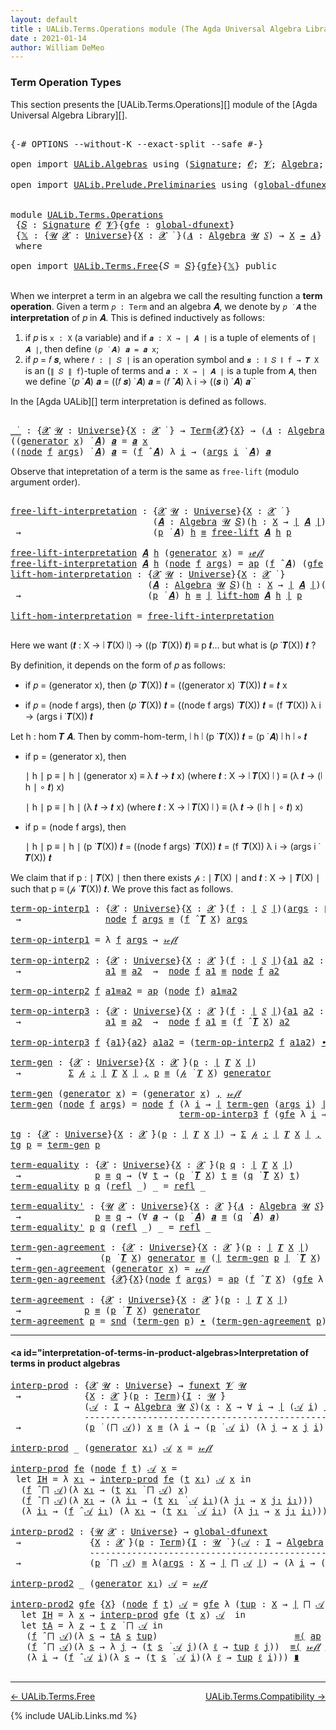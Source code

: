 ```yaml
---
layout: default
title : UALib.Terms.Operations module (The Agda Universal Algebra Library)
date : 2021-01-14
author: William DeMeo
---
```


### <a id="term-operation-types">Term Operation Types</a>

This section presents the [UALib.Terms.Operations][] module of the [Agda Universal Algebra Library][].

<pre class="Agda">

<a id="318" class="Symbol">{-#</a> <a id="322" class="Keyword">OPTIONS</a> <a id="330" class="Pragma">--without-K</a> <a id="342" class="Pragma">--exact-split</a> <a id="356" class="Pragma">--safe</a> <a id="363" class="Symbol">#-}</a>

<a id="368" class="Keyword">open</a> <a id="373" class="Keyword">import</a> <a id="380" href="UALib.Algebras.html" class="Module">UALib.Algebras</a> <a id="395" class="Keyword">using</a> <a id="401" class="Symbol">(</a><a id="402" href="UALib.Algebras.Signatures.html#1324" class="Function">Signature</a><a id="411" class="Symbol">;</a> <a id="413" href="universes.html#613" class="Generalizable">𝓞</a><a id="414" class="Symbol">;</a> <a id="416" href="universes.html#617" class="Generalizable">𝓥</a><a id="417" class="Symbol">;</a> <a id="419" href="UALib.Algebras.Algebras.html#811" class="Function">Algebra</a><a id="426" class="Symbol">;</a> <a id="428" href="UALib.Algebras.Lifts.html#4364" class="Function Operator">_↠_</a><a id="431" class="Symbol">)</a>

<a id="434" class="Keyword">open</a> <a id="439" class="Keyword">import</a> <a id="446" href="UALib.Prelude.Preliminaries.html" class="Module">UALib.Prelude.Preliminaries</a> <a id="474" class="Keyword">using</a> <a id="480" class="Symbol">(</a><a id="481" href="MGS-Subsingleton-Theorems.html#3468" class="Function">global-dfunext</a><a id="495" class="Symbol">;</a> <a id="497" href="universes.html#551" class="Postulate">Universe</a><a id="505" class="Symbol">;</a> <a id="507" href="universes.html#758" class="Function Operator">_̇</a><a id="509" class="Symbol">)</a>


<a id="513" class="Keyword">module</a> <a id="520" href="UALib.Terms.Operations.html" class="Module">UALib.Terms.Operations</a>
 <a id="544" class="Symbol">{</a><a id="545" href="UALib.Terms.Operations.html#545" class="Bound">𝑆</a> <a id="547" class="Symbol">:</a> <a id="549" href="UALib.Algebras.Signatures.html#1324" class="Function">Signature</a> <a id="559" href="universes.html#613" class="Generalizable">𝓞</a> <a id="561" href="universes.html#617" class="Generalizable">𝓥</a><a id="562" class="Symbol">}{</a><a id="564" href="UALib.Terms.Operations.html#564" class="Bound">gfe</a> <a id="568" class="Symbol">:</a> <a id="570" href="MGS-Subsingleton-Theorems.html#3468" class="Function">global-dfunext</a><a id="584" class="Symbol">}</a>
 <a id="587" class="Symbol">{</a><a id="588" href="UALib.Terms.Operations.html#588" class="Bound">𝕏</a> <a id="590" class="Symbol">:</a> <a id="592" class="Symbol">{</a><a id="593" href="UALib.Terms.Operations.html#593" class="Bound">𝓤</a> <a id="595" href="UALib.Terms.Operations.html#595" class="Bound">𝓧</a> <a id="597" class="Symbol">:</a> <a id="599" href="universes.html#551" class="Postulate">Universe</a><a id="607" class="Symbol">}{</a><a id="609" href="UALib.Terms.Operations.html#609" class="Bound">X</a> <a id="611" class="Symbol">:</a> <a id="613" href="UALib.Terms.Operations.html#595" class="Bound">𝓧</a> <a id="615" href="universes.html#758" class="Function Operator">̇</a> <a id="617" class="Symbol">}(</a><a id="619" href="UALib.Terms.Operations.html#619" class="Bound">𝑨</a> <a id="621" class="Symbol">:</a> <a id="623" href="UALib.Algebras.Algebras.html#811" class="Function">Algebra</a> <a id="631" href="UALib.Terms.Operations.html#593" class="Bound">𝓤</a> <a id="633" href="UALib.Terms.Operations.html#545" class="Bound">𝑆</a><a id="634" class="Symbol">)</a> <a id="636" class="Symbol">→</a> <a id="638" href="UALib.Terms.Operations.html#609" class="Bound">X</a> <a id="640" href="UALib.Algebras.Lifts.html#4364" class="Function Operator">↠</a> <a id="642" href="UALib.Terms.Operations.html#619" class="Bound">𝑨</a><a id="643" class="Symbol">}</a>
 <a id="646" class="Keyword">where</a>

<a id="653" class="Keyword">open</a> <a id="658" class="Keyword">import</a> <a id="665" href="UALib.Terms.Free.html" class="Module">UALib.Terms.Free</a><a id="681" class="Symbol">{</a><a id="682" class="Argument">𝑆</a> <a id="684" class="Symbol">=</a> <a id="686" href="UALib.Terms.Operations.html#545" class="Bound">𝑆</a><a id="687" class="Symbol">}{</a><a id="689" href="UALib.Terms.Operations.html#564" class="Bound">gfe</a><a id="692" class="Symbol">}{</a><a id="694" href="UALib.Terms.Operations.html#588" class="Bound">𝕏</a><a id="695" class="Symbol">}</a> <a id="697" class="Keyword">public</a>

</pre>

When we interpret a term in an algebra we call the resulting function a **term operation**.  Given a term `𝑝 : Term` and an algebra 𝑨, we denote by `𝑝 ̇ 𝑨` the **interpretation** of 𝑝 in 𝑨.  This is defined inductively as follows:

1. if 𝑝 is `x : X` (a variable) and if `𝒂 : X → ∣ 𝑨 ∣` is a tuple of elements of `∣ 𝑨 ∣`, then define `(𝑝 ̇ 𝑨) 𝒂 = 𝒂 x`;
2. if 𝑝 = 𝑓 𝒔, where `𝑓 : ∣ 𝑆 ∣` is an operation symbol and `𝒔 : ∥ 𝑆 ∥ f → 𝑻 X` is an (`∥ 𝑆 ∥ f`)-tuple of terms and
    `𝒂 : X → ∣ 𝑨 ∣` is a tuple from `𝑨`, then we define `(𝑝 ̇ 𝑨) 𝒂 = ((𝑓 𝒔) ̇ 𝑨) 𝒂 = (𝑓 ̂ 𝑨) λ i → ((𝒔 i) ̇ 𝑨) 𝒂``

In the [Agda UALib][] term interpretation is defined as follows.

<pre class="Agda">

<a id="_̇_"></a><a id="1383" href="UALib.Terms.Operations.html#1383" class="Function Operator">_̇_</a> <a id="1387" class="Symbol">:</a> <a id="1389" class="Symbol">{</a><a id="1390" href="UALib.Terms.Operations.html#1390" class="Bound">𝓧</a> <a id="1392" href="UALib.Terms.Operations.html#1392" class="Bound">𝓤</a> <a id="1394" class="Symbol">:</a> <a id="1396" href="universes.html#551" class="Postulate">Universe</a><a id="1404" class="Symbol">}{</a><a id="1406" href="UALib.Terms.Operations.html#1406" class="Bound">X</a> <a id="1408" class="Symbol">:</a> <a id="1410" href="UALib.Terms.Operations.html#1390" class="Bound">𝓧</a> <a id="1412" href="universes.html#758" class="Function Operator">̇</a> <a id="1414" class="Symbol">}</a> <a id="1416" class="Symbol">→</a> <a id="1418" href="UALib.Terms.Basic.html#1041" class="Datatype">Term</a><a id="1422" class="Symbol">{</a><a id="1423" href="UALib.Terms.Operations.html#1390" class="Bound">𝓧</a><a id="1424" class="Symbol">}{</a><a id="1426" href="UALib.Terms.Operations.html#1406" class="Bound">X</a><a id="1427" class="Symbol">}</a> <a id="1429" class="Symbol">→</a> <a id="1431" class="Symbol">(</a><a id="1432" href="UALib.Terms.Operations.html#1432" class="Bound">𝑨</a> <a id="1434" class="Symbol">:</a> <a id="1436" href="UALib.Algebras.Algebras.html#811" class="Function">Algebra</a> <a id="1444" href="UALib.Terms.Operations.html#1392" class="Bound">𝓤</a> <a id="1446" href="UALib.Terms.Operations.html#545" class="Bound">𝑆</a><a id="1447" class="Symbol">)</a> <a id="1449" class="Symbol">→</a> <a id="1451" class="Symbol">(</a><a id="1452" href="UALib.Terms.Operations.html#1406" class="Bound">X</a> <a id="1454" class="Symbol">→</a> <a id="1456" href="UALib.Prelude.Preliminaries.html#10288" class="Function Operator">∣</a> <a id="1458" href="UALib.Terms.Operations.html#1432" class="Bound">𝑨</a> <a id="1460" href="UALib.Prelude.Preliminaries.html#10288" class="Function Operator">∣</a><a id="1461" class="Symbol">)</a> <a id="1463" class="Symbol">→</a> <a id="1465" href="UALib.Prelude.Preliminaries.html#10288" class="Function Operator">∣</a> <a id="1467" href="UALib.Terms.Operations.html#1432" class="Bound">𝑨</a> <a id="1469" href="UALib.Prelude.Preliminaries.html#10288" class="Function Operator">∣</a>
<a id="1471" class="Symbol">((</a><a id="1473" href="UALib.Terms.Basic.html#1095" class="InductiveConstructor">generator</a> <a id="1483" href="UALib.Terms.Operations.html#1483" class="Bound">x</a><a id="1484" class="Symbol">)</a> <a id="1486" href="UALib.Terms.Operations.html#1383" class="Function Operator">̇</a> <a id="1488" href="UALib.Terms.Operations.html#1488" class="Bound">𝑨</a><a id="1489" class="Symbol">)</a> <a id="1491" href="UALib.Terms.Operations.html#1491" class="Bound">𝒂</a> <a id="1493" class="Symbol">=</a> <a id="1495" href="UALib.Terms.Operations.html#1491" class="Bound">𝒂</a> <a id="1497" href="UALib.Terms.Operations.html#1483" class="Bound">x</a>
<a id="1499" class="Symbol">((</a><a id="1501" href="UALib.Terms.Basic.html#1124" class="InductiveConstructor">node</a> <a id="1506" href="UALib.Terms.Operations.html#1506" class="Bound">f</a> <a id="1508" href="UALib.Terms.Operations.html#1508" class="Bound">args</a><a id="1512" class="Symbol">)</a> <a id="1514" href="UALib.Terms.Operations.html#1383" class="Function Operator">̇</a> <a id="1516" href="UALib.Terms.Operations.html#1516" class="Bound">𝑨</a><a id="1517" class="Symbol">)</a> <a id="1519" href="UALib.Terms.Operations.html#1519" class="Bound">𝒂</a> <a id="1521" class="Symbol">=</a> <a id="1523" class="Symbol">(</a><a id="1524" href="UALib.Terms.Operations.html#1506" class="Bound">f</a> <a id="1526" href="UALib.Algebras.Algebras.html#3426" class="Function Operator">̂</a> <a id="1528" href="UALib.Terms.Operations.html#1516" class="Bound">𝑨</a><a id="1529" class="Symbol">)</a> <a id="1531" class="Symbol">λ</a> <a id="1533" href="UALib.Terms.Operations.html#1533" class="Bound">i</a> <a id="1535" class="Symbol">→</a> <a id="1537" class="Symbol">(</a><a id="1538" href="UALib.Terms.Operations.html#1508" class="Bound">args</a> <a id="1543" href="UALib.Terms.Operations.html#1533" class="Bound">i</a> <a id="1545" href="UALib.Terms.Operations.html#1383" class="Function Operator">̇</a> <a id="1547" href="UALib.Terms.Operations.html#1516" class="Bound">𝑨</a><a id="1548" class="Symbol">)</a> <a id="1550" href="UALib.Terms.Operations.html#1519" class="Bound">𝒂</a>
</pre>

Observe that intepretation of a term is the same as `free-lift` (modulo argument order).

<pre class="Agda">

<a id="free-lift-interpretation"></a><a id="1668" href="UALib.Terms.Operations.html#1668" class="Function">free-lift-interpretation</a> <a id="1693" class="Symbol">:</a> <a id="1695" class="Symbol">{</a><a id="1696" href="UALib.Terms.Operations.html#1696" class="Bound">𝓧</a> <a id="1698" href="UALib.Terms.Operations.html#1698" class="Bound">𝓤</a> <a id="1700" class="Symbol">:</a> <a id="1702" href="universes.html#551" class="Postulate">Universe</a><a id="1710" class="Symbol">}{</a><a id="1712" href="UALib.Terms.Operations.html#1712" class="Bound">X</a> <a id="1714" class="Symbol">:</a> <a id="1716" href="UALib.Terms.Operations.html#1696" class="Bound">𝓧</a> <a id="1718" href="universes.html#758" class="Function Operator">̇</a> <a id="1720" class="Symbol">}</a>
                           <a id="1749" class="Symbol">(</a><a id="1750" href="UALib.Terms.Operations.html#1750" class="Bound">𝑨</a> <a id="1752" class="Symbol">:</a> <a id="1754" href="UALib.Algebras.Algebras.html#811" class="Function">Algebra</a> <a id="1762" href="UALib.Terms.Operations.html#1698" class="Bound">𝓤</a> <a id="1764" href="UALib.Terms.Operations.html#545" class="Bound">𝑆</a><a id="1765" class="Symbol">)(</a><a id="1767" href="UALib.Terms.Operations.html#1767" class="Bound">h</a> <a id="1769" class="Symbol">:</a> <a id="1771" href="UALib.Terms.Operations.html#1712" class="Bound">X</a> <a id="1773" class="Symbol">→</a> <a id="1775" href="UALib.Prelude.Preliminaries.html#10288" class="Function Operator">∣</a> <a id="1777" href="UALib.Terms.Operations.html#1750" class="Bound">𝑨</a> <a id="1779" href="UALib.Prelude.Preliminaries.html#10288" class="Function Operator">∣</a><a id="1780" class="Symbol">)(</a><a id="1782" href="UALib.Terms.Operations.html#1782" class="Bound">p</a> <a id="1784" class="Symbol">:</a> <a id="1786" href="UALib.Terms.Basic.html#1041" class="Datatype">Term</a><a id="1790" class="Symbol">)</a>
 <a id="1793" class="Symbol">→</a>                         <a id="1819" class="Symbol">(</a><a id="1820" href="UALib.Terms.Operations.html#1782" class="Bound">p</a> <a id="1822" href="UALib.Terms.Operations.html#1383" class="Function Operator">̇</a> <a id="1824" href="UALib.Terms.Operations.html#1750" class="Bound">𝑨</a><a id="1825" class="Symbol">)</a> <a id="1827" href="UALib.Terms.Operations.html#1767" class="Bound">h</a> <a id="1829" href="MGS-MLTT.html#4207" class="Datatype Operator">≡</a> <a id="1831" href="UALib.Terms.Free.html#1515" class="Function">free-lift</a> <a id="1841" href="UALib.Terms.Operations.html#1750" class="Bound">𝑨</a> <a id="1843" href="UALib.Terms.Operations.html#1767" class="Bound">h</a> <a id="1845" href="UALib.Terms.Operations.html#1782" class="Bound">p</a>

<a id="1848" href="UALib.Terms.Operations.html#1668" class="Function">free-lift-interpretation</a> <a id="1873" href="UALib.Terms.Operations.html#1873" class="Bound">𝑨</a> <a id="1875" href="UALib.Terms.Operations.html#1875" class="Bound">h</a> <a id="1877" class="Symbol">(</a><a id="1878" href="UALib.Terms.Basic.html#1095" class="InductiveConstructor">generator</a> <a id="1888" href="UALib.Terms.Operations.html#1888" class="Bound">x</a><a id="1889" class="Symbol">)</a> <a id="1891" class="Symbol">=</a> <a id="1893" href="MGS-MLTT.html#4221" class="InductiveConstructor">𝓇ℯ𝒻𝓁</a>
<a id="1898" href="UALib.Terms.Operations.html#1668" class="Function">free-lift-interpretation</a> <a id="1923" href="UALib.Terms.Operations.html#1923" class="Bound">𝑨</a> <a id="1925" href="UALib.Terms.Operations.html#1925" class="Bound">h</a> <a id="1927" class="Symbol">(</a><a id="1928" href="UALib.Terms.Basic.html#1124" class="InductiveConstructor">node</a> <a id="1933" href="UALib.Terms.Operations.html#1933" class="Bound">f</a> <a id="1935" href="UALib.Terms.Operations.html#1935" class="Bound">args</a><a id="1939" class="Symbol">)</a> <a id="1941" class="Symbol">=</a> <a id="1943" href="MGS-MLTT.html#6613" class="Function">ap</a> <a id="1946" class="Symbol">(</a><a id="1947" href="UALib.Terms.Operations.html#1933" class="Bound">f</a> <a id="1949" href="UALib.Algebras.Algebras.html#3426" class="Function Operator">̂</a> <a id="1951" href="UALib.Terms.Operations.html#1923" class="Bound">𝑨</a><a id="1952" class="Symbol">)</a> <a id="1954" class="Symbol">(</a><a id="1955" href="UALib.Terms.Operations.html#564" class="Bound">gfe</a> <a id="1959" class="Symbol">λ</a> <a id="1961" href="UALib.Terms.Operations.html#1961" class="Bound">i</a> <a id="1963" class="Symbol">→</a> <a id="1965" href="UALib.Terms.Operations.html#1668" class="Function">free-lift-interpretation</a> <a id="1990" href="UALib.Terms.Operations.html#1923" class="Bound">𝑨</a> <a id="1992" href="UALib.Terms.Operations.html#1925" class="Bound">h</a> <a id="1994" class="Symbol">(</a><a id="1995" href="UALib.Terms.Operations.html#1935" class="Bound">args</a> <a id="2000" href="UALib.Terms.Operations.html#1961" class="Bound">i</a><a id="2001" class="Symbol">))</a>
<a id="lift-hom-interpretation"></a><a id="2004" href="UALib.Terms.Operations.html#2004" class="Function">lift-hom-interpretation</a> <a id="2028" class="Symbol">:</a> <a id="2030" class="Symbol">{</a><a id="2031" href="UALib.Terms.Operations.html#2031" class="Bound">𝓧</a> <a id="2033" href="UALib.Terms.Operations.html#2033" class="Bound">𝓤</a> <a id="2035" class="Symbol">:</a> <a id="2037" href="universes.html#551" class="Postulate">Universe</a><a id="2045" class="Symbol">}{</a><a id="2047" href="UALib.Terms.Operations.html#2047" class="Bound">X</a> <a id="2049" class="Symbol">:</a> <a id="2051" href="UALib.Terms.Operations.html#2031" class="Bound">𝓧</a> <a id="2053" href="universes.html#758" class="Function Operator">̇</a> <a id="2055" class="Symbol">}</a>
                          <a id="2083" class="Symbol">(</a><a id="2084" href="UALib.Terms.Operations.html#2084" class="Bound">𝑨</a> <a id="2086" class="Symbol">:</a> <a id="2088" href="UALib.Algebras.Algebras.html#811" class="Function">Algebra</a> <a id="2096" href="UALib.Terms.Operations.html#2033" class="Bound">𝓤</a> <a id="2098" href="UALib.Terms.Operations.html#545" class="Bound">𝑆</a><a id="2099" class="Symbol">)(</a><a id="2101" href="UALib.Terms.Operations.html#2101" class="Bound">h</a> <a id="2103" class="Symbol">:</a> <a id="2105" href="UALib.Terms.Operations.html#2047" class="Bound">X</a> <a id="2107" class="Symbol">→</a> <a id="2109" href="UALib.Prelude.Preliminaries.html#10288" class="Function Operator">∣</a> <a id="2111" href="UALib.Terms.Operations.html#2084" class="Bound">𝑨</a> <a id="2113" href="UALib.Prelude.Preliminaries.html#10288" class="Function Operator">∣</a><a id="2114" class="Symbol">)(</a><a id="2116" href="UALib.Terms.Operations.html#2116" class="Bound">p</a> <a id="2118" class="Symbol">:</a> <a id="2120" href="UALib.Terms.Basic.html#1041" class="Datatype">Term</a><a id="2124" class="Symbol">)</a>
 <a id="2127" class="Symbol">→</a>                        <a id="2152" class="Symbol">(</a><a id="2153" href="UALib.Terms.Operations.html#2116" class="Bound">p</a> <a id="2155" href="UALib.Terms.Operations.html#1383" class="Function Operator">̇</a> <a id="2157" href="UALib.Terms.Operations.html#2084" class="Bound">𝑨</a><a id="2158" class="Symbol">)</a> <a id="2160" href="UALib.Terms.Operations.html#2101" class="Bound">h</a> <a id="2162" href="MGS-MLTT.html#4207" class="Datatype Operator">≡</a> <a id="2164" href="UALib.Prelude.Preliminaries.html#10288" class="Function Operator">∣</a> <a id="2166" href="UALib.Terms.Free.html#1757" class="Function">lift-hom</a> <a id="2175" href="UALib.Terms.Operations.html#2084" class="Bound">𝑨</a> <a id="2177" href="UALib.Terms.Operations.html#2101" class="Bound">h</a> <a id="2179" href="UALib.Prelude.Preliminaries.html#10288" class="Function Operator">∣</a> <a id="2181" href="UALib.Terms.Operations.html#2116" class="Bound">p</a>

<a id="2184" href="UALib.Terms.Operations.html#2004" class="Function">lift-hom-interpretation</a> <a id="2208" class="Symbol">=</a> <a id="2210" href="UALib.Terms.Operations.html#1668" class="Function">free-lift-interpretation</a>

</pre>

Here we want (𝒕 : X → ∣ 𝑻(X) ∣) → ((p ̇ 𝑻(X)) 𝒕) ≡ p 𝒕... but what is (𝑝 ̇ 𝑻(X)) 𝒕 ?

By definition, it depends on the form of 𝑝 as follows:

* if 𝑝 = (generator x), then (𝑝 ̇ 𝑻(X)) 𝒕 = ((generator x) ̇ 𝑻(X)) 𝒕 = 𝒕 x

* if 𝑝 = (node f args), then (𝑝 ̇ 𝑻(X)) 𝒕 = ((node f args) ̇ 𝑻(X)) 𝒕 = (f ̂ 𝑻(X)) λ i → (args i ̇ 𝑻(X)) 𝒕

Let h : hom 𝑻 𝑨. Then by comm-hom-term, ∣ h ∣ (p ̇ 𝑻(X)) 𝒕 = (p ̇ 𝑨) ∣ h ∣ ∘ 𝒕

* if p = (generator x), then

   ∣ h ∣ p ≡ ∣ h ∣ (generator x)
          ≡ λ 𝒕 → 𝒕 x) (where 𝒕 : X → ∣ 𝑻(X) ∣ )
          ≡ (λ 𝒕 → (∣ h ∣ ∘ 𝒕) x)

   ∣ h ∣ p ≡ ∣ h ∣ (λ 𝒕 → 𝒕 x) (where 𝒕 : X → ∣ 𝑻(X) ∣ )
          ≡ (λ 𝒕 → (∣ h ∣ ∘ 𝒕) x)

* if p = (node f args), then

   ∣ h ∣ p ≡ ∣ h ∣  (p ̇ 𝑻(X)) 𝒕 = ((node f args) ̇ 𝑻(X)) 𝒕 = (f ̂ 𝑻(X)) λ i → (args i ̇ 𝑻(X)) 𝒕

We claim that if p : ∣ 𝑻(X) ∣ then there exists 𝓅 : ∣ 𝑻(X) ∣ and 𝒕 : X → ∣ 𝑻(X) ∣ such that p ≡ (𝓅 ̇ 𝑻(X)) 𝒕. We prove this fact as follows.

<pre class="Agda">
<a id="term-op-interp1"></a><a id="3175" href="UALib.Terms.Operations.html#3175" class="Function">term-op-interp1</a> <a id="3191" class="Symbol">:</a> <a id="3193" class="Symbol">{</a><a id="3194" href="UALib.Terms.Operations.html#3194" class="Bound">𝓧</a> <a id="3196" class="Symbol">:</a> <a id="3198" href="universes.html#551" class="Postulate">Universe</a><a id="3206" class="Symbol">}{</a><a id="3208" href="UALib.Terms.Operations.html#3208" class="Bound">X</a> <a id="3210" class="Symbol">:</a> <a id="3212" href="UALib.Terms.Operations.html#3194" class="Bound">𝓧</a> <a id="3214" href="universes.html#758" class="Function Operator">̇</a><a id="3215" class="Symbol">}(</a><a id="3217" href="UALib.Terms.Operations.html#3217" class="Bound">f</a> <a id="3219" class="Symbol">:</a> <a id="3221" href="UALib.Prelude.Preliminaries.html#10288" class="Function Operator">∣</a> <a id="3223" href="UALib.Terms.Operations.html#545" class="Bound">𝑆</a> <a id="3225" href="UALib.Prelude.Preliminaries.html#10288" class="Function Operator">∣</a><a id="3226" class="Symbol">)(</a><a id="3228" href="UALib.Terms.Operations.html#3228" class="Bound">args</a> <a id="3233" class="Symbol">:</a> <a id="3235" href="UALib.Prelude.Preliminaries.html#10366" class="Function Operator">∥</a> <a id="3237" href="UALib.Terms.Operations.html#545" class="Bound">𝑆</a> <a id="3239" href="UALib.Prelude.Preliminaries.html#10366" class="Function Operator">∥</a> <a id="3241" href="UALib.Terms.Operations.html#3217" class="Bound">f</a> <a id="3243" class="Symbol">→</a> <a id="3245" href="UALib.Terms.Basic.html#1041" class="Datatype">Term</a><a id="3249" class="Symbol">)</a>
 <a id="3252" class="Symbol">→</a>                <a id="3269" href="UALib.Terms.Basic.html#1124" class="InductiveConstructor">node</a> <a id="3274" href="UALib.Terms.Operations.html#3217" class="Bound">f</a> <a id="3276" href="UALib.Terms.Operations.html#3228" class="Bound">args</a> <a id="3281" href="MGS-MLTT.html#4207" class="Datatype Operator">≡</a> <a id="3283" class="Symbol">(</a><a id="3284" href="UALib.Terms.Operations.html#3217" class="Bound">f</a> <a id="3286" href="UALib.Algebras.Algebras.html#3426" class="Function Operator">̂</a> <a id="3288" href="UALib.Terms.Free.html#1028" class="Function">𝑻</a> <a id="3290" href="UALib.Terms.Operations.html#3208" class="Bound">X</a><a id="3291" class="Symbol">)</a> <a id="3293" href="UALib.Terms.Operations.html#3228" class="Bound">args</a>

<a id="3299" href="UALib.Terms.Operations.html#3175" class="Function">term-op-interp1</a> <a id="3315" class="Symbol">=</a> <a id="3317" class="Symbol">λ</a> <a id="3319" href="UALib.Terms.Operations.html#3319" class="Bound">f</a> <a id="3321" href="UALib.Terms.Operations.html#3321" class="Bound">args</a> <a id="3326" class="Symbol">→</a> <a id="3328" href="MGS-MLTT.html#4221" class="InductiveConstructor">𝓇ℯ𝒻𝓁</a>

<a id="term-op-interp2"></a><a id="3334" href="UALib.Terms.Operations.html#3334" class="Function">term-op-interp2</a> <a id="3350" class="Symbol">:</a> <a id="3352" class="Symbol">{</a><a id="3353" href="UALib.Terms.Operations.html#3353" class="Bound">𝓧</a> <a id="3355" class="Symbol">:</a> <a id="3357" href="universes.html#551" class="Postulate">Universe</a><a id="3365" class="Symbol">}{</a><a id="3367" href="UALib.Terms.Operations.html#3367" class="Bound">X</a> <a id="3369" class="Symbol">:</a> <a id="3371" href="UALib.Terms.Operations.html#3353" class="Bound">𝓧</a> <a id="3373" href="universes.html#758" class="Function Operator">̇</a><a id="3374" class="Symbol">}(</a><a id="3376" href="UALib.Terms.Operations.html#3376" class="Bound">f</a> <a id="3378" class="Symbol">:</a> <a id="3380" href="UALib.Prelude.Preliminaries.html#10288" class="Function Operator">∣</a> <a id="3382" href="UALib.Terms.Operations.html#545" class="Bound">𝑆</a> <a id="3384" href="UALib.Prelude.Preliminaries.html#10288" class="Function Operator">∣</a><a id="3385" class="Symbol">){</a><a id="3387" href="UALib.Terms.Operations.html#3387" class="Bound">a1</a> <a id="3390" href="UALib.Terms.Operations.html#3390" class="Bound">a2</a> <a id="3393" class="Symbol">:</a> <a id="3395" href="UALib.Prelude.Preliminaries.html#10366" class="Function Operator">∥</a> <a id="3397" href="UALib.Terms.Operations.html#545" class="Bound">𝑆</a> <a id="3399" href="UALib.Prelude.Preliminaries.html#10366" class="Function Operator">∥</a> <a id="3401" href="UALib.Terms.Operations.html#3376" class="Bound">f</a> <a id="3403" class="Symbol">→</a> <a id="3405" href="UALib.Terms.Basic.html#1041" class="Datatype">Term</a><a id="3409" class="Symbol">{</a><a id="3410" href="UALib.Terms.Operations.html#3353" class="Bound">𝓧</a><a id="3411" class="Symbol">}{</a><a id="3413" href="UALib.Terms.Operations.html#3367" class="Bound">X</a><a id="3414" class="Symbol">}}</a>
 <a id="3418" class="Symbol">→</a>                <a id="3435" href="UALib.Terms.Operations.html#3387" class="Bound">a1</a> <a id="3438" href="MGS-MLTT.html#4207" class="Datatype Operator">≡</a> <a id="3440" href="UALib.Terms.Operations.html#3390" class="Bound">a2</a>  <a id="3444" class="Symbol">→</a>  <a id="3447" href="UALib.Terms.Basic.html#1124" class="InductiveConstructor">node</a> <a id="3452" href="UALib.Terms.Operations.html#3376" class="Bound">f</a> <a id="3454" href="UALib.Terms.Operations.html#3387" class="Bound">a1</a> <a id="3457" href="MGS-MLTT.html#4207" class="Datatype Operator">≡</a> <a id="3459" href="UALib.Terms.Basic.html#1124" class="InductiveConstructor">node</a> <a id="3464" href="UALib.Terms.Operations.html#3376" class="Bound">f</a> <a id="3466" href="UALib.Terms.Operations.html#3390" class="Bound">a2</a>

<a id="3470" href="UALib.Terms.Operations.html#3334" class="Function">term-op-interp2</a> <a id="3486" href="UALib.Terms.Operations.html#3486" class="Bound">f</a> <a id="3488" href="UALib.Terms.Operations.html#3488" class="Bound">a1≡a2</a> <a id="3494" class="Symbol">=</a> <a id="3496" href="MGS-MLTT.html#6613" class="Function">ap</a> <a id="3499" class="Symbol">(</a><a id="3500" href="UALib.Terms.Basic.html#1124" class="InductiveConstructor">node</a> <a id="3505" href="UALib.Terms.Operations.html#3486" class="Bound">f</a><a id="3506" class="Symbol">)</a> <a id="3508" href="UALib.Terms.Operations.html#3488" class="Bound">a1≡a2</a>

<a id="term-op-interp3"></a><a id="3515" href="UALib.Terms.Operations.html#3515" class="Function">term-op-interp3</a> <a id="3531" class="Symbol">:</a> <a id="3533" class="Symbol">{</a><a id="3534" href="UALib.Terms.Operations.html#3534" class="Bound">𝓧</a> <a id="3536" class="Symbol">:</a> <a id="3538" href="universes.html#551" class="Postulate">Universe</a><a id="3546" class="Symbol">}{</a><a id="3548" href="UALib.Terms.Operations.html#3548" class="Bound">X</a> <a id="3550" class="Symbol">:</a> <a id="3552" href="UALib.Terms.Operations.html#3534" class="Bound">𝓧</a> <a id="3554" href="universes.html#758" class="Function Operator">̇</a><a id="3555" class="Symbol">}(</a><a id="3557" href="UALib.Terms.Operations.html#3557" class="Bound">f</a> <a id="3559" class="Symbol">:</a> <a id="3561" href="UALib.Prelude.Preliminaries.html#10288" class="Function Operator">∣</a> <a id="3563" href="UALib.Terms.Operations.html#545" class="Bound">𝑆</a> <a id="3565" href="UALib.Prelude.Preliminaries.html#10288" class="Function Operator">∣</a><a id="3566" class="Symbol">){</a><a id="3568" href="UALib.Terms.Operations.html#3568" class="Bound">a1</a> <a id="3571" href="UALib.Terms.Operations.html#3571" class="Bound">a2</a> <a id="3574" class="Symbol">:</a> <a id="3576" href="UALib.Prelude.Preliminaries.html#10366" class="Function Operator">∥</a> <a id="3578" href="UALib.Terms.Operations.html#545" class="Bound">𝑆</a> <a id="3580" href="UALib.Prelude.Preliminaries.html#10366" class="Function Operator">∥</a> <a id="3582" href="UALib.Terms.Operations.html#3557" class="Bound">f</a> <a id="3584" class="Symbol">→</a> <a id="3586" href="UALib.Terms.Basic.html#1041" class="Datatype">Term</a><a id="3590" class="Symbol">}</a>
 <a id="3593" class="Symbol">→</a>                <a id="3610" href="UALib.Terms.Operations.html#3568" class="Bound">a1</a> <a id="3613" href="MGS-MLTT.html#4207" class="Datatype Operator">≡</a> <a id="3615" href="UALib.Terms.Operations.html#3571" class="Bound">a2</a>  <a id="3619" class="Symbol">→</a>  <a id="3622" href="UALib.Terms.Basic.html#1124" class="InductiveConstructor">node</a> <a id="3627" href="UALib.Terms.Operations.html#3557" class="Bound">f</a> <a id="3629" href="UALib.Terms.Operations.html#3568" class="Bound">a1</a> <a id="3632" href="MGS-MLTT.html#4207" class="Datatype Operator">≡</a> <a id="3634" class="Symbol">(</a><a id="3635" href="UALib.Terms.Operations.html#3557" class="Bound">f</a> <a id="3637" href="UALib.Algebras.Algebras.html#3426" class="Function Operator">̂</a> <a id="3639" href="UALib.Terms.Free.html#1028" class="Function">𝑻</a> <a id="3641" href="UALib.Terms.Operations.html#3548" class="Bound">X</a><a id="3642" class="Symbol">)</a> <a id="3644" href="UALib.Terms.Operations.html#3571" class="Bound">a2</a>

<a id="3648" href="UALib.Terms.Operations.html#3515" class="Function">term-op-interp3</a> <a id="3664" href="UALib.Terms.Operations.html#3664" class="Bound">f</a> <a id="3666" class="Symbol">{</a><a id="3667" href="UALib.Terms.Operations.html#3667" class="Bound">a1</a><a id="3669" class="Symbol">}{</a><a id="3671" href="UALib.Terms.Operations.html#3671" class="Bound">a2</a><a id="3673" class="Symbol">}</a> <a id="3675" href="UALib.Terms.Operations.html#3675" class="Bound">a1a2</a> <a id="3680" class="Symbol">=</a> <a id="3682" class="Symbol">(</a><a id="3683" href="UALib.Terms.Operations.html#3334" class="Function">term-op-interp2</a> <a id="3699" href="UALib.Terms.Operations.html#3664" class="Bound">f</a> <a id="3701" href="UALib.Terms.Operations.html#3675" class="Bound">a1a2</a><a id="3705" class="Symbol">)</a> <a id="3707" href="MGS-MLTT.html#5910" class="Function Operator">∙</a> <a id="3709" class="Symbol">(</a><a id="3710" href="UALib.Terms.Operations.html#3175" class="Function">term-op-interp1</a> <a id="3726" href="UALib.Terms.Operations.html#3664" class="Bound">f</a> <a id="3728" href="UALib.Terms.Operations.html#3671" class="Bound">a2</a><a id="3730" class="Symbol">)</a>

<a id="term-gen"></a><a id="3733" href="UALib.Terms.Operations.html#3733" class="Function">term-gen</a> <a id="3742" class="Symbol">:</a> <a id="3744" class="Symbol">{</a><a id="3745" href="UALib.Terms.Operations.html#3745" class="Bound">𝓧</a> <a id="3747" class="Symbol">:</a> <a id="3749" href="universes.html#551" class="Postulate">Universe</a><a id="3757" class="Symbol">}{</a><a id="3759" href="UALib.Terms.Operations.html#3759" class="Bound">X</a> <a id="3761" class="Symbol">:</a> <a id="3763" href="UALib.Terms.Operations.html#3745" class="Bound">𝓧</a> <a id="3765" href="universes.html#758" class="Function Operator">̇</a><a id="3766" class="Symbol">}(</a><a id="3768" href="UALib.Terms.Operations.html#3768" class="Bound">p</a> <a id="3770" class="Symbol">:</a> <a id="3772" href="UALib.Prelude.Preliminaries.html#10288" class="Function Operator">∣</a> <a id="3774" href="UALib.Terms.Free.html#1028" class="Function">𝑻</a> <a id="3776" href="UALib.Terms.Operations.html#3759" class="Bound">X</a> <a id="3778" href="UALib.Prelude.Preliminaries.html#10288" class="Function Operator">∣</a><a id="3779" class="Symbol">)</a>
 <a id="3782" class="Symbol">→</a>         <a id="3792" href="MGS-MLTT.html#3074" class="Function">Σ</a> <a id="3794" href="UALib.Terms.Operations.html#3794" class="Bound">𝓅</a> <a id="3796" href="MGS-MLTT.html#3074" class="Function">꞉</a> <a id="3798" href="UALib.Prelude.Preliminaries.html#10288" class="Function Operator">∣</a> <a id="3800" href="UALib.Terms.Free.html#1028" class="Function">𝑻</a> <a id="3802" href="UALib.Terms.Operations.html#3759" class="Bound">X</a> <a id="3804" href="UALib.Prelude.Preliminaries.html#10288" class="Function Operator">∣</a> <a id="3806" href="MGS-MLTT.html#3074" class="Function">,</a> <a id="3808" href="UALib.Terms.Operations.html#3768" class="Bound">p</a> <a id="3810" href="MGS-MLTT.html#4207" class="Datatype Operator">≡</a> <a id="3812" class="Symbol">(</a><a id="3813" href="UALib.Terms.Operations.html#3794" class="Bound">𝓅</a> <a id="3815" href="UALib.Terms.Operations.html#1383" class="Function Operator">̇</a> <a id="3817" href="UALib.Terms.Free.html#1028" class="Function">𝑻</a> <a id="3819" href="UALib.Terms.Operations.html#3759" class="Bound">X</a><a id="3820" class="Symbol">)</a> <a id="3822" href="UALib.Terms.Basic.html#1095" class="InductiveConstructor">generator</a>

<a id="3833" href="UALib.Terms.Operations.html#3733" class="Function">term-gen</a> <a id="3842" class="Symbol">(</a><a id="3843" href="UALib.Terms.Basic.html#1095" class="InductiveConstructor">generator</a> <a id="3853" href="UALib.Terms.Operations.html#3853" class="Bound">x</a><a id="3854" class="Symbol">)</a> <a id="3856" class="Symbol">=</a> <a id="3858" class="Symbol">(</a><a id="3859" href="UALib.Terms.Basic.html#1095" class="InductiveConstructor">generator</a> <a id="3869" href="UALib.Terms.Operations.html#3853" class="Bound">x</a><a id="3870" class="Symbol">)</a> <a id="3872" href="MGS-MLTT.html#2929" class="InductiveConstructor Operator">,</a> <a id="3874" href="MGS-MLTT.html#4221" class="InductiveConstructor">𝓇ℯ𝒻𝓁</a>
<a id="3879" href="UALib.Terms.Operations.html#3733" class="Function">term-gen</a> <a id="3888" class="Symbol">(</a><a id="3889" href="UALib.Terms.Basic.html#1124" class="InductiveConstructor">node</a> <a id="3894" href="UALib.Terms.Operations.html#3894" class="Bound">f</a> <a id="3896" href="UALib.Terms.Operations.html#3896" class="Bound">args</a><a id="3900" class="Symbol">)</a> <a id="3902" class="Symbol">=</a> <a id="3904" href="UALib.Terms.Basic.html#1124" class="InductiveConstructor">node</a> <a id="3909" href="UALib.Terms.Operations.html#3894" class="Bound">f</a> <a id="3911" class="Symbol">(λ</a> <a id="3914" href="UALib.Terms.Operations.html#3914" class="Bound">i</a> <a id="3916" class="Symbol">→</a> <a id="3918" href="UALib.Prelude.Preliminaries.html#10288" class="Function Operator">∣</a> <a id="3920" href="UALib.Terms.Operations.html#3733" class="Function">term-gen</a> <a id="3929" class="Symbol">(</a><a id="3930" href="UALib.Terms.Operations.html#3896" class="Bound">args</a> <a id="3935" href="UALib.Terms.Operations.html#3914" class="Bound">i</a><a id="3936" class="Symbol">)</a> <a id="3938" href="UALib.Prelude.Preliminaries.html#10288" class="Function Operator">∣</a><a id="3939" class="Symbol">)</a> <a id="3941" href="MGS-MLTT.html#2929" class="InductiveConstructor Operator">,</a>
                                <a id="3975" href="UALib.Terms.Operations.html#3515" class="Function">term-op-interp3</a> <a id="3991" href="UALib.Terms.Operations.html#3894" class="Bound">f</a> <a id="3993" class="Symbol">(</a><a id="3994" href="UALib.Terms.Operations.html#564" class="Bound">gfe</a> <a id="3998" class="Symbol">λ</a> <a id="4000" href="UALib.Terms.Operations.html#4000" class="Bound">i</a> <a id="4002" class="Symbol">→</a> <a id="4004" href="UALib.Prelude.Preliminaries.html#10366" class="Function Operator">∥</a> <a id="4006" href="UALib.Terms.Operations.html#3733" class="Function">term-gen</a> <a id="4015" class="Symbol">(</a><a id="4016" href="UALib.Terms.Operations.html#3896" class="Bound">args</a> <a id="4021" href="UALib.Terms.Operations.html#4000" class="Bound">i</a><a id="4022" class="Symbol">)</a> <a id="4024" href="UALib.Prelude.Preliminaries.html#10366" class="Function Operator">∥</a><a id="4025" class="Symbol">)</a>

<a id="tg"></a><a id="4028" href="UALib.Terms.Operations.html#4028" class="Function">tg</a> <a id="4031" class="Symbol">:</a> <a id="4033" class="Symbol">{</a><a id="4034" href="UALib.Terms.Operations.html#4034" class="Bound">𝓧</a> <a id="4036" class="Symbol">:</a> <a id="4038" href="universes.html#551" class="Postulate">Universe</a><a id="4046" class="Symbol">}{</a><a id="4048" href="UALib.Terms.Operations.html#4048" class="Bound">X</a> <a id="4050" class="Symbol">:</a> <a id="4052" href="UALib.Terms.Operations.html#4034" class="Bound">𝓧</a> <a id="4054" href="universes.html#758" class="Function Operator">̇</a><a id="4055" class="Symbol">}(</a><a id="4057" href="UALib.Terms.Operations.html#4057" class="Bound">p</a> <a id="4059" class="Symbol">:</a> <a id="4061" href="UALib.Prelude.Preliminaries.html#10288" class="Function Operator">∣</a> <a id="4063" href="UALib.Terms.Free.html#1028" class="Function">𝑻</a> <a id="4065" href="UALib.Terms.Operations.html#4048" class="Bound">X</a> <a id="4067" href="UALib.Prelude.Preliminaries.html#10288" class="Function Operator">∣</a><a id="4068" class="Symbol">)</a> <a id="4070" class="Symbol">→</a> <a id="4072" href="MGS-MLTT.html#3074" class="Function">Σ</a> <a id="4074" href="UALib.Terms.Operations.html#4074" class="Bound">𝓅</a> <a id="4076" href="MGS-MLTT.html#3074" class="Function">꞉</a> <a id="4078" href="UALib.Prelude.Preliminaries.html#10288" class="Function Operator">∣</a> <a id="4080" href="UALib.Terms.Free.html#1028" class="Function">𝑻</a> <a id="4082" href="UALib.Terms.Operations.html#4048" class="Bound">X</a> <a id="4084" href="UALib.Prelude.Preliminaries.html#10288" class="Function Operator">∣</a> <a id="4086" href="MGS-MLTT.html#3074" class="Function">,</a> <a id="4088" href="UALib.Terms.Operations.html#4057" class="Bound">p</a> <a id="4090" href="MGS-MLTT.html#4207" class="Datatype Operator">≡</a> <a id="4092" class="Symbol">(</a><a id="4093" href="UALib.Terms.Operations.html#4074" class="Bound">𝓅</a> <a id="4095" href="UALib.Terms.Operations.html#1383" class="Function Operator">̇</a> <a id="4097" href="UALib.Terms.Free.html#1028" class="Function">𝑻</a> <a id="4099" href="UALib.Terms.Operations.html#4048" class="Bound">X</a><a id="4100" class="Symbol">)</a> <a id="4102" href="UALib.Terms.Basic.html#1095" class="InductiveConstructor">generator</a>
<a id="4112" href="UALib.Terms.Operations.html#4028" class="Function">tg</a> <a id="4115" href="UALib.Terms.Operations.html#4115" class="Bound">p</a> <a id="4117" class="Symbol">=</a> <a id="4119" href="UALib.Terms.Operations.html#3733" class="Function">term-gen</a> <a id="4128" href="UALib.Terms.Operations.html#4115" class="Bound">p</a>

<a id="term-equality"></a><a id="4131" href="UALib.Terms.Operations.html#4131" class="Function">term-equality</a> <a id="4145" class="Symbol">:</a> <a id="4147" class="Symbol">{</a><a id="4148" href="UALib.Terms.Operations.html#4148" class="Bound">𝓧</a> <a id="4150" class="Symbol">:</a> <a id="4152" href="universes.html#551" class="Postulate">Universe</a><a id="4160" class="Symbol">}{</a><a id="4162" href="UALib.Terms.Operations.html#4162" class="Bound">X</a> <a id="4164" class="Symbol">:</a> <a id="4166" href="UALib.Terms.Operations.html#4148" class="Bound">𝓧</a> <a id="4168" href="universes.html#758" class="Function Operator">̇</a><a id="4169" class="Symbol">}(</a><a id="4171" href="UALib.Terms.Operations.html#4171" class="Bound">p</a> <a id="4173" href="UALib.Terms.Operations.html#4173" class="Bound">q</a> <a id="4175" class="Symbol">:</a> <a id="4177" href="UALib.Prelude.Preliminaries.html#10288" class="Function Operator">∣</a> <a id="4179" href="UALib.Terms.Free.html#1028" class="Function">𝑻</a> <a id="4181" href="UALib.Terms.Operations.html#4162" class="Bound">X</a> <a id="4183" href="UALib.Prelude.Preliminaries.html#10288" class="Function Operator">∣</a><a id="4184" class="Symbol">)</a>
 <a id="4187" class="Symbol">→</a>              <a id="4202" href="UALib.Terms.Operations.html#4171" class="Bound">p</a> <a id="4204" href="MGS-MLTT.html#4207" class="Datatype Operator">≡</a> <a id="4206" href="UALib.Terms.Operations.html#4173" class="Bound">q</a> <a id="4208" class="Symbol">→</a> <a id="4210" class="Symbol">(∀</a> <a id="4213" href="UALib.Terms.Operations.html#4213" class="Bound">t</a> <a id="4215" class="Symbol">→</a> <a id="4217" class="Symbol">(</a><a id="4218" href="UALib.Terms.Operations.html#4171" class="Bound">p</a> <a id="4220" href="UALib.Terms.Operations.html#1383" class="Function Operator">̇</a> <a id="4222" href="UALib.Terms.Free.html#1028" class="Function">𝑻</a> <a id="4224" href="UALib.Terms.Operations.html#4162" class="Bound">X</a><a id="4225" class="Symbol">)</a> <a id="4227" href="UALib.Terms.Operations.html#4213" class="Bound">t</a> <a id="4229" href="MGS-MLTT.html#4207" class="Datatype Operator">≡</a> <a id="4231" class="Symbol">(</a><a id="4232" href="UALib.Terms.Operations.html#4173" class="Bound">q</a> <a id="4234" href="UALib.Terms.Operations.html#1383" class="Function Operator">̇</a> <a id="4236" href="UALib.Terms.Free.html#1028" class="Function">𝑻</a> <a id="4238" href="UALib.Terms.Operations.html#4162" class="Bound">X</a><a id="4239" class="Symbol">)</a> <a id="4241" href="UALib.Terms.Operations.html#4213" class="Bound">t</a><a id="4242" class="Symbol">)</a>
<a id="4244" href="UALib.Terms.Operations.html#4131" class="Function">term-equality</a> <a id="4258" href="UALib.Terms.Operations.html#4258" class="Bound">p</a> <a id="4260" href="UALib.Terms.Operations.html#4260" class="Bound">q</a> <a id="4262" class="Symbol">(</a><a id="4263" href="UALib.Prelude.Preliminaries.html#5741" class="InductiveConstructor">refl</a> <a id="4268" class="Symbol">_)</a> <a id="4271" class="Symbol">_</a> <a id="4273" class="Symbol">=</a> <a id="4275" href="UALib.Prelude.Preliminaries.html#5741" class="InductiveConstructor">refl</a> <a id="4280" class="Symbol">_</a>

<a id="term-equality&#39;"></a><a id="4283" href="UALib.Terms.Operations.html#4283" class="Function">term-equality&#39;</a> <a id="4298" class="Symbol">:</a> <a id="4300" class="Symbol">{</a><a id="4301" href="UALib.Terms.Operations.html#4301" class="Bound">𝓤</a> <a id="4303" href="UALib.Terms.Operations.html#4303" class="Bound">𝓧</a> <a id="4305" class="Symbol">:</a> <a id="4307" href="universes.html#551" class="Postulate">Universe</a><a id="4315" class="Symbol">}{</a><a id="4317" href="UALib.Terms.Operations.html#4317" class="Bound">X</a> <a id="4319" class="Symbol">:</a> <a id="4321" href="UALib.Terms.Operations.html#4303" class="Bound">𝓧</a> <a id="4323" href="universes.html#758" class="Function Operator">̇</a><a id="4324" class="Symbol">}{</a><a id="4326" href="UALib.Terms.Operations.html#4326" class="Bound">𝑨</a> <a id="4328" class="Symbol">:</a> <a id="4330" href="UALib.Algebras.Algebras.html#811" class="Function">Algebra</a> <a id="4338" href="UALib.Terms.Operations.html#4301" class="Bound">𝓤</a> <a id="4340" href="UALib.Terms.Operations.html#545" class="Bound">𝑆</a><a id="4341" class="Symbol">}(</a><a id="4343" href="UALib.Terms.Operations.html#4343" class="Bound">p</a> <a id="4345" href="UALib.Terms.Operations.html#4345" class="Bound">q</a> <a id="4347" class="Symbol">:</a> <a id="4349" href="UALib.Prelude.Preliminaries.html#10288" class="Function Operator">∣</a> <a id="4351" href="UALib.Terms.Free.html#1028" class="Function">𝑻</a> <a id="4353" href="UALib.Terms.Operations.html#4317" class="Bound">X</a> <a id="4355" href="UALib.Prelude.Preliminaries.html#10288" class="Function Operator">∣</a><a id="4356" class="Symbol">)</a>
 <a id="4359" class="Symbol">→</a>              <a id="4374" href="UALib.Terms.Operations.html#4343" class="Bound">p</a> <a id="4376" href="MGS-MLTT.html#4207" class="Datatype Operator">≡</a> <a id="4378" href="UALib.Terms.Operations.html#4345" class="Bound">q</a> <a id="4380" class="Symbol">→</a> <a id="4382" class="Symbol">(∀</a> <a id="4385" href="UALib.Terms.Operations.html#4385" class="Bound">𝒂</a> <a id="4387" class="Symbol">→</a> <a id="4389" class="Symbol">(</a><a id="4390" href="UALib.Terms.Operations.html#4343" class="Bound">p</a> <a id="4392" href="UALib.Terms.Operations.html#1383" class="Function Operator">̇</a> <a id="4394" href="UALib.Terms.Operations.html#4326" class="Bound">𝑨</a><a id="4395" class="Symbol">)</a> <a id="4397" href="UALib.Terms.Operations.html#4385" class="Bound">𝒂</a> <a id="4399" href="MGS-MLTT.html#4207" class="Datatype Operator">≡</a> <a id="4401" class="Symbol">(</a><a id="4402" href="UALib.Terms.Operations.html#4345" class="Bound">q</a> <a id="4404" href="UALib.Terms.Operations.html#1383" class="Function Operator">̇</a> <a id="4406" href="UALib.Terms.Operations.html#4326" class="Bound">𝑨</a><a id="4407" class="Symbol">)</a> <a id="4409" href="UALib.Terms.Operations.html#4385" class="Bound">𝒂</a><a id="4410" class="Symbol">)</a>
<a id="4412" href="UALib.Terms.Operations.html#4283" class="Function">term-equality&#39;</a> <a id="4427" href="UALib.Terms.Operations.html#4427" class="Bound">p</a> <a id="4429" href="UALib.Terms.Operations.html#4429" class="Bound">q</a> <a id="4431" class="Symbol">(</a><a id="4432" href="UALib.Prelude.Preliminaries.html#5741" class="InductiveConstructor">refl</a> <a id="4437" class="Symbol">_)</a> <a id="4440" class="Symbol">_</a> <a id="4442" class="Symbol">=</a> <a id="4444" href="UALib.Prelude.Preliminaries.html#5741" class="InductiveConstructor">refl</a> <a id="4449" class="Symbol">_</a>

<a id="term-gen-agreement"></a><a id="4452" href="UALib.Terms.Operations.html#4452" class="Function">term-gen-agreement</a> <a id="4471" class="Symbol">:</a> <a id="4473" class="Symbol">{</a><a id="4474" href="UALib.Terms.Operations.html#4474" class="Bound">𝓧</a> <a id="4476" class="Symbol">:</a> <a id="4478" href="universes.html#551" class="Postulate">Universe</a><a id="4486" class="Symbol">}{</a><a id="4488" href="UALib.Terms.Operations.html#4488" class="Bound">X</a> <a id="4490" class="Symbol">:</a> <a id="4492" href="UALib.Terms.Operations.html#4474" class="Bound">𝓧</a> <a id="4494" href="universes.html#758" class="Function Operator">̇</a><a id="4495" class="Symbol">}(</a><a id="4497" href="UALib.Terms.Operations.html#4497" class="Bound">p</a> <a id="4499" class="Symbol">:</a> <a id="4501" href="UALib.Prelude.Preliminaries.html#10288" class="Function Operator">∣</a> <a id="4503" href="UALib.Terms.Free.html#1028" class="Function">𝑻</a> <a id="4505" href="UALib.Terms.Operations.html#4488" class="Bound">X</a> <a id="4507" href="UALib.Prelude.Preliminaries.html#10288" class="Function Operator">∣</a><a id="4508" class="Symbol">)</a>
 <a id="4511" class="Symbol">→</a>               <a id="4527" class="Symbol">(</a><a id="4528" href="UALib.Terms.Operations.html#4497" class="Bound">p</a> <a id="4530" href="UALib.Terms.Operations.html#1383" class="Function Operator">̇</a> <a id="4532" href="UALib.Terms.Free.html#1028" class="Function">𝑻</a> <a id="4534" href="UALib.Terms.Operations.html#4488" class="Bound">X</a><a id="4535" class="Symbol">)</a> <a id="4537" href="UALib.Terms.Basic.html#1095" class="InductiveConstructor">generator</a> <a id="4547" href="MGS-MLTT.html#4207" class="Datatype Operator">≡</a> <a id="4549" class="Symbol">(</a><a id="4550" href="UALib.Prelude.Preliminaries.html#10288" class="Function Operator">∣</a> <a id="4552" href="UALib.Terms.Operations.html#3733" class="Function">term-gen</a> <a id="4561" href="UALib.Terms.Operations.html#4497" class="Bound">p</a> <a id="4563" href="UALib.Prelude.Preliminaries.html#10288" class="Function Operator">∣</a> <a id="4565" href="UALib.Terms.Operations.html#1383" class="Function Operator">̇</a> <a id="4567" href="UALib.Terms.Free.html#1028" class="Function">𝑻</a> <a id="4569" href="UALib.Terms.Operations.html#4488" class="Bound">X</a><a id="4570" class="Symbol">)</a> <a id="4572" href="UALib.Terms.Basic.html#1095" class="InductiveConstructor">generator</a>
<a id="4582" href="UALib.Terms.Operations.html#4452" class="Function">term-gen-agreement</a> <a id="4601" class="Symbol">(</a><a id="4602" href="UALib.Terms.Basic.html#1095" class="InductiveConstructor">generator</a> <a id="4612" href="UALib.Terms.Operations.html#4612" class="Bound">x</a><a id="4613" class="Symbol">)</a> <a id="4615" class="Symbol">=</a> <a id="4617" href="MGS-MLTT.html#4221" class="InductiveConstructor">𝓇ℯ𝒻𝓁</a>
<a id="4622" href="UALib.Terms.Operations.html#4452" class="Function">term-gen-agreement</a> <a id="4641" class="Symbol">{</a><a id="4642" href="UALib.Terms.Operations.html#4642" class="Bound">𝓧</a><a id="4643" class="Symbol">}{</a><a id="4645" href="UALib.Terms.Operations.html#4645" class="Bound">X</a><a id="4646" class="Symbol">}(</a><a id="4648" href="UALib.Terms.Basic.html#1124" class="InductiveConstructor">node</a> <a id="4653" href="UALib.Terms.Operations.html#4653" class="Bound">f</a> <a id="4655" href="UALib.Terms.Operations.html#4655" class="Bound">args</a><a id="4659" class="Symbol">)</a> <a id="4661" class="Symbol">=</a> <a id="4663" href="MGS-MLTT.html#6613" class="Function">ap</a> <a id="4666" class="Symbol">(</a><a id="4667" href="UALib.Terms.Operations.html#4653" class="Bound">f</a> <a id="4669" href="UALib.Algebras.Algebras.html#3426" class="Function Operator">̂</a> <a id="4671" href="UALib.Terms.Free.html#1028" class="Function">𝑻</a> <a id="4673" href="UALib.Terms.Operations.html#4645" class="Bound">X</a><a id="4674" class="Symbol">)</a> <a id="4676" class="Symbol">(</a><a id="4677" href="UALib.Terms.Operations.html#564" class="Bound">gfe</a> <a id="4681" class="Symbol">λ</a> <a id="4683" href="UALib.Terms.Operations.html#4683" class="Bound">x</a> <a id="4685" class="Symbol">→</a> <a id="4687" href="UALib.Terms.Operations.html#4452" class="Function">term-gen-agreement</a> <a id="4706" class="Symbol">(</a><a id="4707" href="UALib.Terms.Operations.html#4655" class="Bound">args</a> <a id="4712" href="UALib.Terms.Operations.html#4683" class="Bound">x</a><a id="4713" class="Symbol">))</a>

<a id="term-agreement"></a><a id="4717" href="UALib.Terms.Operations.html#4717" class="Function">term-agreement</a> <a id="4732" class="Symbol">:</a> <a id="4734" class="Symbol">{</a><a id="4735" href="UALib.Terms.Operations.html#4735" class="Bound">𝓧</a> <a id="4737" class="Symbol">:</a> <a id="4739" href="universes.html#551" class="Postulate">Universe</a><a id="4747" class="Symbol">}{</a><a id="4749" href="UALib.Terms.Operations.html#4749" class="Bound">X</a> <a id="4751" class="Symbol">:</a> <a id="4753" href="UALib.Terms.Operations.html#4735" class="Bound">𝓧</a> <a id="4755" href="universes.html#758" class="Function Operator">̇</a><a id="4756" class="Symbol">}(</a><a id="4758" href="UALib.Terms.Operations.html#4758" class="Bound">p</a> <a id="4760" class="Symbol">:</a> <a id="4762" href="UALib.Prelude.Preliminaries.html#10288" class="Function Operator">∣</a> <a id="4764" href="UALib.Terms.Free.html#1028" class="Function">𝑻</a> <a id="4766" href="UALib.Terms.Operations.html#4749" class="Bound">X</a> <a id="4768" href="UALib.Prelude.Preliminaries.html#10288" class="Function Operator">∣</a><a id="4769" class="Symbol">)</a>
 <a id="4772" class="Symbol">→</a>            <a id="4785" href="UALib.Terms.Operations.html#4758" class="Bound">p</a> <a id="4787" href="MGS-MLTT.html#4207" class="Datatype Operator">≡</a> <a id="4789" class="Symbol">(</a><a id="4790" href="UALib.Terms.Operations.html#4758" class="Bound">p</a> <a id="4792" href="UALib.Terms.Operations.html#1383" class="Function Operator">̇</a> <a id="4794" href="UALib.Terms.Free.html#1028" class="Function">𝑻</a> <a id="4796" href="UALib.Terms.Operations.html#4749" class="Bound">X</a><a id="4797" class="Symbol">)</a> <a id="4799" href="UALib.Terms.Basic.html#1095" class="InductiveConstructor">generator</a>
<a id="4809" href="UALib.Terms.Operations.html#4717" class="Function">term-agreement</a> <a id="4824" href="UALib.Terms.Operations.html#4824" class="Bound">p</a> <a id="4826" class="Symbol">=</a> <a id="4828" href="UALib.Prelude.Preliminaries.html#10370" class="Function">snd</a> <a id="4832" class="Symbol">(</a><a id="4833" href="UALib.Terms.Operations.html#3733" class="Function">term-gen</a> <a id="4842" href="UALib.Terms.Operations.html#4824" class="Bound">p</a><a id="4843" class="Symbol">)</a> <a id="4845" href="MGS-MLTT.html#5910" class="Function Operator">∙</a> <a id="4847" class="Symbol">(</a><a id="4848" href="UALib.Terms.Operations.html#4452" class="Function">term-gen-agreement</a> <a id="4867" href="UALib.Terms.Operations.html#4824" class="Bound">p</a><a id="4868" class="Symbol">)</a><a id="4869" href="MGS-MLTT.html#6125" class="Function Operator">⁻¹</a>
</pre>

-----------------------------------

#### <a id="interpretation-of-terms-in-product-algebras>Interpretation of terms in product algebras</a>

<pre class="Agda">
<a id="interp-prod"></a><a id="5039" href="UALib.Terms.Operations.html#5039" class="Function">interp-prod</a> <a id="5051" class="Symbol">:</a> <a id="5053" class="Symbol">{</a><a id="5054" href="UALib.Terms.Operations.html#5054" class="Bound">𝓧</a> <a id="5056" href="UALib.Terms.Operations.html#5056" class="Bound">𝓤</a> <a id="5058" class="Symbol">:</a> <a id="5060" href="universes.html#551" class="Postulate">Universe</a><a id="5068" class="Symbol">}</a> <a id="5070" class="Symbol">→</a> <a id="5072" href="MGS-FunExt-from-Univalence.html#393" class="Function">funext</a> <a id="5079" href="UALib.Terms.Operations.html#561" class="Bound">𝓥</a> <a id="5081" href="UALib.Terms.Operations.html#5056" class="Bound">𝓤</a>
 <a id="5084" class="Symbol">→</a>            <a id="5097" class="Symbol">{</a><a id="5098" href="UALib.Terms.Operations.html#5098" class="Bound">X</a> <a id="5100" class="Symbol">:</a> <a id="5102" href="UALib.Terms.Operations.html#5054" class="Bound">𝓧</a> <a id="5104" href="universes.html#758" class="Function Operator">̇</a><a id="5105" class="Symbol">}(</a><a id="5107" href="UALib.Terms.Operations.html#5107" class="Bound">p</a> <a id="5109" class="Symbol">:</a> <a id="5111" href="UALib.Terms.Basic.html#1041" class="Datatype">Term</a><a id="5115" class="Symbol">){</a><a id="5117" href="UALib.Terms.Operations.html#5117" class="Bound">I</a> <a id="5119" class="Symbol">:</a> <a id="5121" href="UALib.Terms.Operations.html#5056" class="Bound">𝓤</a> <a id="5123" href="universes.html#758" class="Function Operator">̇</a><a id="5124" class="Symbol">}</a>
              <a id="5140" class="Symbol">(</a><a id="5141" href="UALib.Terms.Operations.html#5141" class="Bound">𝒜</a> <a id="5143" class="Symbol">:</a> <a id="5145" href="UALib.Terms.Operations.html#5117" class="Bound">I</a> <a id="5147" class="Symbol">→</a> <a id="5149" href="UALib.Algebras.Algebras.html#811" class="Function">Algebra</a> <a id="5157" href="UALib.Terms.Operations.html#5056" class="Bound">𝓤</a> <a id="5159" href="UALib.Terms.Operations.html#545" class="Bound">𝑆</a><a id="5160" class="Symbol">)(</a><a id="5162" href="UALib.Terms.Operations.html#5162" class="Bound">x</a> <a id="5164" class="Symbol">:</a> <a id="5166" href="UALib.Terms.Operations.html#5098" class="Bound">X</a> <a id="5168" class="Symbol">→</a> <a id="5170" class="Symbol">∀</a> <a id="5172" href="UALib.Terms.Operations.html#5172" class="Bound">i</a> <a id="5174" class="Symbol">→</a> <a id="5176" href="UALib.Prelude.Preliminaries.html#10288" class="Function Operator">∣</a> <a id="5178" class="Symbol">(</a><a id="5179" href="UALib.Terms.Operations.html#5141" class="Bound">𝒜</a> <a id="5181" href="UALib.Terms.Operations.html#5172" class="Bound">i</a><a id="5182" class="Symbol">)</a> <a id="5184" href="UALib.Prelude.Preliminaries.html#10288" class="Function Operator">∣</a><a id="5185" class="Symbol">)</a>
              <a id="5201" class="Comment">--------------------------------------------------------</a>
 <a id="5259" class="Symbol">→</a>            <a id="5272" class="Symbol">(</a><a id="5273" href="UALib.Terms.Operations.html#5107" class="Bound">p</a> <a id="5275" href="UALib.Terms.Operations.html#1383" class="Function Operator">̇</a> <a id="5277" class="Symbol">(</a><a id="5278" href="UALib.Algebras.Products.html#678" class="Function">⨅</a> <a id="5280" href="UALib.Terms.Operations.html#5141" class="Bound">𝒜</a><a id="5281" class="Symbol">))</a> <a id="5284" href="UALib.Terms.Operations.html#5162" class="Bound">x</a> <a id="5286" href="MGS-MLTT.html#4207" class="Datatype Operator">≡</a> <a id="5288" class="Symbol">(λ</a> <a id="5291" href="UALib.Terms.Operations.html#5291" class="Bound">i</a> <a id="5293" class="Symbol">→</a> <a id="5295" class="Symbol">(</a><a id="5296" href="UALib.Terms.Operations.html#5107" class="Bound">p</a> <a id="5298" href="UALib.Terms.Operations.html#1383" class="Function Operator">̇</a> <a id="5300" href="UALib.Terms.Operations.html#5141" class="Bound">𝒜</a> <a id="5302" href="UALib.Terms.Operations.html#5291" class="Bound">i</a><a id="5303" class="Symbol">)</a> <a id="5305" class="Symbol">(λ</a> <a id="5308" href="UALib.Terms.Operations.html#5308" class="Bound">j</a> <a id="5310" class="Symbol">→</a> <a id="5312" href="UALib.Terms.Operations.html#5162" class="Bound">x</a> <a id="5314" href="UALib.Terms.Operations.html#5308" class="Bound">j</a> <a id="5316" href="UALib.Terms.Operations.html#5291" class="Bound">i</a><a id="5317" class="Symbol">))</a>

<a id="5321" href="UALib.Terms.Operations.html#5039" class="Function">interp-prod</a> <a id="5333" class="Symbol">_</a> <a id="5335" class="Symbol">(</a><a id="5336" href="UALib.Terms.Basic.html#1095" class="InductiveConstructor">generator</a> <a id="5346" href="UALib.Terms.Operations.html#5346" class="Bound">x₁</a><a id="5348" class="Symbol">)</a> <a id="5350" href="UALib.Terms.Operations.html#5350" class="Bound">𝒜</a> <a id="5352" href="UALib.Terms.Operations.html#5352" class="Bound">x</a> <a id="5354" class="Symbol">=</a> <a id="5356" href="MGS-MLTT.html#4221" class="InductiveConstructor">𝓇ℯ𝒻𝓁</a>

<a id="5362" href="UALib.Terms.Operations.html#5039" class="Function">interp-prod</a> <a id="5374" href="UALib.Terms.Operations.html#5374" class="Bound">fe</a> <a id="5377" class="Symbol">(</a><a id="5378" href="UALib.Terms.Basic.html#1124" class="InductiveConstructor">node</a> <a id="5383" href="UALib.Terms.Operations.html#5383" class="Bound">f</a> <a id="5385" href="UALib.Terms.Operations.html#5385" class="Bound">t</a><a id="5386" class="Symbol">)</a> <a id="5388" href="UALib.Terms.Operations.html#5388" class="Bound">𝒜</a> <a id="5390" href="UALib.Terms.Operations.html#5390" class="Bound">x</a> <a id="5392" class="Symbol">=</a>
 <a id="5395" class="Keyword">let</a> <a id="5399" href="UALib.Terms.Operations.html#5399" class="Bound">IH</a> <a id="5402" class="Symbol">=</a> <a id="5404" class="Symbol">λ</a> <a id="5406" href="UALib.Terms.Operations.html#5406" class="Bound">x₁</a> <a id="5409" class="Symbol">→</a> <a id="5411" href="UALib.Terms.Operations.html#5039" class="Function">interp-prod</a> <a id="5423" href="UALib.Terms.Operations.html#5374" class="Bound">fe</a> <a id="5426" class="Symbol">(</a><a id="5427" href="UALib.Terms.Operations.html#5385" class="Bound">t</a> <a id="5429" href="UALib.Terms.Operations.html#5406" class="Bound">x₁</a><a id="5431" class="Symbol">)</a> <a id="5433" href="UALib.Terms.Operations.html#5388" class="Bound">𝒜</a> <a id="5435" href="UALib.Terms.Operations.html#5390" class="Bound">x</a> <a id="5437" class="Keyword">in</a>
  <a id="5442" class="Symbol">(</a><a id="5443" href="UALib.Terms.Operations.html#5383" class="Bound">f</a> <a id="5445" href="UALib.Algebras.Algebras.html#3426" class="Function Operator">̂</a> <a id="5447" href="UALib.Algebras.Products.html#678" class="Function">⨅</a> <a id="5449" href="UALib.Terms.Operations.html#5388" class="Bound">𝒜</a><a id="5450" class="Symbol">)(λ</a> <a id="5454" href="UALib.Terms.Operations.html#5454" class="Bound">x₁</a> <a id="5457" class="Symbol">→</a> <a id="5459" class="Symbol">(</a><a id="5460" href="UALib.Terms.Operations.html#5385" class="Bound">t</a> <a id="5462" href="UALib.Terms.Operations.html#5454" class="Bound">x₁</a> <a id="5465" href="UALib.Terms.Operations.html#1383" class="Function Operator">̇</a> <a id="5467" href="UALib.Algebras.Products.html#678" class="Function">⨅</a> <a id="5469" href="UALib.Terms.Operations.html#5388" class="Bound">𝒜</a><a id="5470" class="Symbol">)</a> <a id="5472" href="UALib.Terms.Operations.html#5390" class="Bound">x</a><a id="5473" class="Symbol">)</a>                             <a id="5503" href="MGS-MLTT.html#5997" class="Function Operator">≡⟨</a> <a id="5506" href="MGS-MLTT.html#6613" class="Function">ap</a> <a id="5509" class="Symbol">(</a><a id="5510" href="UALib.Terms.Operations.html#5383" class="Bound">f</a> <a id="5512" href="UALib.Algebras.Algebras.html#3426" class="Function Operator">̂</a> <a id="5514" href="UALib.Algebras.Products.html#678" class="Function">⨅</a> <a id="5516" href="UALib.Terms.Operations.html#5388" class="Bound">𝒜</a><a id="5517" class="Symbol">)(</a><a id="5519" href="UALib.Terms.Operations.html#5374" class="Bound">fe</a> <a id="5522" href="UALib.Terms.Operations.html#5399" class="Bound">IH</a><a id="5524" class="Symbol">)</a> <a id="5526" href="MGS-MLTT.html#5997" class="Function Operator">⟩</a>
  <a id="5530" class="Symbol">(</a><a id="5531" href="UALib.Terms.Operations.html#5383" class="Bound">f</a> <a id="5533" href="UALib.Algebras.Algebras.html#3426" class="Function Operator">̂</a> <a id="5535" href="UALib.Algebras.Products.html#678" class="Function">⨅</a> <a id="5537" href="UALib.Terms.Operations.html#5388" class="Bound">𝒜</a><a id="5538" class="Symbol">)(λ</a> <a id="5542" href="UALib.Terms.Operations.html#5542" class="Bound">x₁</a> <a id="5545" class="Symbol">→</a> <a id="5547" class="Symbol">(λ</a> <a id="5550" href="UALib.Terms.Operations.html#5550" class="Bound">i₁</a> <a id="5553" class="Symbol">→</a> <a id="5555" class="Symbol">(</a><a id="5556" href="UALib.Terms.Operations.html#5385" class="Bound">t</a> <a id="5558" href="UALib.Terms.Operations.html#5542" class="Bound">x₁</a> <a id="5561" href="UALib.Terms.Operations.html#1383" class="Function Operator">̇</a> <a id="5563" href="UALib.Terms.Operations.html#5388" class="Bound">𝒜</a> <a id="5565" href="UALib.Terms.Operations.html#5550" class="Bound">i₁</a><a id="5567" class="Symbol">)(λ</a> <a id="5571" href="UALib.Terms.Operations.html#5571" class="Bound">j₁</a> <a id="5574" class="Symbol">→</a> <a id="5576" href="UALib.Terms.Operations.html#5390" class="Bound">x</a> <a id="5578" href="UALib.Terms.Operations.html#5571" class="Bound">j₁</a> <a id="5581" href="UALib.Terms.Operations.html#5550" class="Bound">i₁</a><a id="5583" class="Symbol">)))</a>     <a id="5591" href="MGS-MLTT.html#5997" class="Function Operator">≡⟨</a> <a id="5594" href="MGS-MLTT.html#4221" class="InductiveConstructor">𝓇ℯ𝒻𝓁</a> <a id="5599" href="MGS-MLTT.html#5997" class="Function Operator">⟩</a>
  <a id="5603" class="Symbol">(λ</a> <a id="5606" href="UALib.Terms.Operations.html#5606" class="Bound">i₁</a> <a id="5609" class="Symbol">→</a> <a id="5611" class="Symbol">(</a><a id="5612" href="UALib.Terms.Operations.html#5383" class="Bound">f</a> <a id="5614" href="UALib.Algebras.Algebras.html#3426" class="Function Operator">̂</a> <a id="5616" href="UALib.Terms.Operations.html#5388" class="Bound">𝒜</a> <a id="5618" href="UALib.Terms.Operations.html#5606" class="Bound">i₁</a><a id="5620" class="Symbol">)</a> <a id="5622" class="Symbol">(λ</a> <a id="5625" href="UALib.Terms.Operations.html#5625" class="Bound">x₁</a> <a id="5628" class="Symbol">→</a> <a id="5630" class="Symbol">(</a><a id="5631" href="UALib.Terms.Operations.html#5385" class="Bound">t</a> <a id="5633" href="UALib.Terms.Operations.html#5625" class="Bound">x₁</a> <a id="5636" href="UALib.Terms.Operations.html#1383" class="Function Operator">̇</a> <a id="5638" href="UALib.Terms.Operations.html#5388" class="Bound">𝒜</a> <a id="5640" href="UALib.Terms.Operations.html#5606" class="Bound">i₁</a><a id="5642" class="Symbol">)</a> <a id="5644" class="Symbol">(λ</a> <a id="5647" href="UALib.Terms.Operations.html#5647" class="Bound">j₁</a> <a id="5650" class="Symbol">→</a> <a id="5652" href="UALib.Terms.Operations.html#5390" class="Bound">x</a> <a id="5654" href="UALib.Terms.Operations.html#5647" class="Bound">j₁</a> <a id="5657" href="UALib.Terms.Operations.html#5606" class="Bound">i₁</a><a id="5659" class="Symbol">)))</a>   <a id="5665" href="MGS-MLTT.html#6079" class="Function Operator">∎</a>

<a id="interp-prod2"></a><a id="5668" href="UALib.Terms.Operations.html#5668" class="Function">interp-prod2</a> <a id="5681" class="Symbol">:</a> <a id="5683" class="Symbol">{</a><a id="5684" href="UALib.Terms.Operations.html#5684" class="Bound">𝓤</a> <a id="5686" href="UALib.Terms.Operations.html#5686" class="Bound">𝓧</a> <a id="5688" class="Symbol">:</a> <a id="5690" href="universes.html#551" class="Postulate">Universe</a><a id="5698" class="Symbol">}</a> <a id="5700" class="Symbol">→</a> <a id="5702" href="MGS-Subsingleton-Theorems.html#3468" class="Function">global-dfunext</a>
 <a id="5718" class="Symbol">→</a>             <a id="5732" class="Symbol">{</a><a id="5733" href="UALib.Terms.Operations.html#5733" class="Bound">X</a> <a id="5735" class="Symbol">:</a> <a id="5737" href="UALib.Terms.Operations.html#5686" class="Bound">𝓧</a> <a id="5739" href="universes.html#758" class="Function Operator">̇</a><a id="5740" class="Symbol">}(</a><a id="5742" href="UALib.Terms.Operations.html#5742" class="Bound">p</a> <a id="5744" class="Symbol">:</a> <a id="5746" href="UALib.Terms.Basic.html#1041" class="Datatype">Term</a><a id="5750" class="Symbol">){</a><a id="5752" href="UALib.Terms.Operations.html#5752" class="Bound">I</a> <a id="5754" class="Symbol">:</a> <a id="5756" href="UALib.Terms.Operations.html#5684" class="Bound">𝓤</a> <a id="5758" href="universes.html#758" class="Function Operator">̇</a> <a id="5760" class="Symbol">}(</a><a id="5762" href="UALib.Terms.Operations.html#5762" class="Bound">𝒜</a> <a id="5764" class="Symbol">:</a> <a id="5766" href="UALib.Terms.Operations.html#5752" class="Bound">I</a> <a id="5768" class="Symbol">→</a> <a id="5770" href="UALib.Algebras.Algebras.html#811" class="Function">Algebra</a> <a id="5778" href="UALib.Terms.Operations.html#5684" class="Bound">𝓤</a> <a id="5780" href="UALib.Terms.Operations.html#545" class="Bound">𝑆</a><a id="5781" class="Symbol">)</a>
               <a id="5798" class="Comment">----------------------------------------------------------------------</a>
 <a id="5870" class="Symbol">→</a>             <a id="5884" class="Symbol">(</a><a id="5885" href="UALib.Terms.Operations.html#5742" class="Bound">p</a> <a id="5887" href="UALib.Terms.Operations.html#1383" class="Function Operator">̇</a> <a id="5889" href="UALib.Algebras.Products.html#678" class="Function">⨅</a> <a id="5891" href="UALib.Terms.Operations.html#5762" class="Bound">𝒜</a><a id="5892" class="Symbol">)</a> <a id="5894" href="MGS-MLTT.html#4207" class="Datatype Operator">≡</a> <a id="5896" class="Symbol">λ(</a><a id="5898" href="UALib.Terms.Operations.html#5898" class="Bound">args</a> <a id="5903" class="Symbol">:</a> <a id="5905" href="UALib.Terms.Operations.html#5733" class="Bound">X</a> <a id="5907" class="Symbol">→</a> <a id="5909" href="UALib.Prelude.Preliminaries.html#10288" class="Function Operator">∣</a> <a id="5911" href="UALib.Algebras.Products.html#678" class="Function">⨅</a> <a id="5913" href="UALib.Terms.Operations.html#5762" class="Bound">𝒜</a> <a id="5915" href="UALib.Prelude.Preliminaries.html#10288" class="Function Operator">∣</a><a id="5916" class="Symbol">)</a> <a id="5918" class="Symbol">→</a> <a id="5920" class="Symbol">(λ</a> <a id="5923" href="UALib.Terms.Operations.html#5923" class="Bound">i</a> <a id="5925" class="Symbol">→</a> <a id="5927" class="Symbol">(</a><a id="5928" href="UALib.Terms.Operations.html#5742" class="Bound">p</a> <a id="5930" href="UALib.Terms.Operations.html#1383" class="Function Operator">̇</a> <a id="5932" href="UALib.Terms.Operations.html#5762" class="Bound">𝒜</a> <a id="5934" href="UALib.Terms.Operations.html#5923" class="Bound">i</a><a id="5935" class="Symbol">)(λ</a> <a id="5939" href="UALib.Terms.Operations.html#5939" class="Bound">x</a> <a id="5941" class="Symbol">→</a> <a id="5943" href="UALib.Terms.Operations.html#5898" class="Bound">args</a> <a id="5948" href="UALib.Terms.Operations.html#5939" class="Bound">x</a> <a id="5950" href="UALib.Terms.Operations.html#5923" class="Bound">i</a><a id="5951" class="Symbol">))</a>

<a id="5955" href="UALib.Terms.Operations.html#5668" class="Function">interp-prod2</a> <a id="5968" class="Symbol">_</a> <a id="5970" class="Symbol">(</a><a id="5971" href="UALib.Terms.Basic.html#1095" class="InductiveConstructor">generator</a> <a id="5981" href="UALib.Terms.Operations.html#5981" class="Bound">x₁</a><a id="5983" class="Symbol">)</a> <a id="5985" href="UALib.Terms.Operations.html#5985" class="Bound">𝒜</a> <a id="5987" class="Symbol">=</a> <a id="5989" href="MGS-MLTT.html#4221" class="InductiveConstructor">𝓇ℯ𝒻𝓁</a>

<a id="5995" href="UALib.Terms.Operations.html#5668" class="Function">interp-prod2</a> <a id="6008" href="UALib.Terms.Operations.html#6008" class="Bound">gfe</a> <a id="6012" class="Symbol">{</a><a id="6013" href="UALib.Terms.Operations.html#6013" class="Bound">X</a><a id="6014" class="Symbol">}</a> <a id="6016" class="Symbol">(</a><a id="6017" href="UALib.Terms.Basic.html#1124" class="InductiveConstructor">node</a> <a id="6022" href="UALib.Terms.Operations.html#6022" class="Bound">f</a> <a id="6024" href="UALib.Terms.Operations.html#6024" class="Bound">t</a><a id="6025" class="Symbol">)</a> <a id="6027" href="UALib.Terms.Operations.html#6027" class="Bound">𝒜</a> <a id="6029" class="Symbol">=</a> <a id="6031" href="UALib.Terms.Operations.html#6008" class="Bound">gfe</a> <a id="6035" class="Symbol">λ</a> <a id="6037" class="Symbol">(</a><a id="6038" href="UALib.Terms.Operations.html#6038" class="Bound">tup</a> <a id="6042" class="Symbol">:</a> <a id="6044" href="UALib.Terms.Operations.html#6013" class="Bound">X</a> <a id="6046" class="Symbol">→</a> <a id="6048" href="UALib.Prelude.Preliminaries.html#10288" class="Function Operator">∣</a> <a id="6050" href="UALib.Algebras.Products.html#678" class="Function">⨅</a> <a id="6052" href="UALib.Terms.Operations.html#6027" class="Bound">𝒜</a> <a id="6054" href="UALib.Prelude.Preliminaries.html#10288" class="Function Operator">∣</a><a id="6055" class="Symbol">)</a> <a id="6057" class="Symbol">→</a>
  <a id="6061" class="Keyword">let</a> <a id="6065" href="UALib.Terms.Operations.html#6065" class="Bound">IH</a> <a id="6068" class="Symbol">=</a> <a id="6070" class="Symbol">λ</a> <a id="6072" href="UALib.Terms.Operations.html#6072" class="Bound">x</a> <a id="6074" class="Symbol">→</a> <a id="6076" href="UALib.Terms.Operations.html#5039" class="Function">interp-prod</a> <a id="6088" href="UALib.Terms.Operations.html#6008" class="Bound">gfe</a> <a id="6092" class="Symbol">(</a><a id="6093" href="UALib.Terms.Operations.html#6024" class="Bound">t</a> <a id="6095" href="UALib.Terms.Operations.html#6072" class="Bound">x</a><a id="6096" class="Symbol">)</a> <a id="6098" href="UALib.Terms.Operations.html#6027" class="Bound">𝒜</a>  <a id="6101" class="Keyword">in</a>
  <a id="6106" class="Keyword">let</a> <a id="6110" href="UALib.Terms.Operations.html#6110" class="Bound">tA</a> <a id="6113" class="Symbol">=</a> <a id="6115" class="Symbol">λ</a> <a id="6117" href="UALib.Terms.Operations.html#6117" class="Bound">z</a> <a id="6119" class="Symbol">→</a> <a id="6121" href="UALib.Terms.Operations.html#6024" class="Bound">t</a> <a id="6123" href="UALib.Terms.Operations.html#6117" class="Bound">z</a> <a id="6125" href="UALib.Terms.Operations.html#1383" class="Function Operator">̇</a> <a id="6127" href="UALib.Algebras.Products.html#678" class="Function">⨅</a> <a id="6129" href="UALib.Terms.Operations.html#6027" class="Bound">𝒜</a> <a id="6131" class="Keyword">in</a>
   <a id="6137" class="Symbol">(</a><a id="6138" href="UALib.Terms.Operations.html#6022" class="Bound">f</a> <a id="6140" href="UALib.Algebras.Algebras.html#3426" class="Function Operator">̂</a> <a id="6142" href="UALib.Algebras.Products.html#678" class="Function">⨅</a> <a id="6144" href="UALib.Terms.Operations.html#6027" class="Bound">𝒜</a><a id="6145" class="Symbol">)(λ</a> <a id="6149" href="UALib.Terms.Operations.html#6149" class="Bound">s</a> <a id="6151" class="Symbol">→</a> <a id="6153" href="UALib.Terms.Operations.html#6110" class="Bound">tA</a> <a id="6156" href="UALib.Terms.Operations.html#6149" class="Bound">s</a> <a id="6158" href="UALib.Terms.Operations.html#6038" class="Bound">tup</a><a id="6161" class="Symbol">)</a>                          <a id="6188" href="MGS-MLTT.html#5997" class="Function Operator">≡⟨</a> <a id="6191" href="MGS-MLTT.html#6613" class="Function">ap</a> <a id="6194" class="Symbol">(</a><a id="6195" href="UALib.Terms.Operations.html#6022" class="Bound">f</a> <a id="6197" href="UALib.Algebras.Algebras.html#3426" class="Function Operator">̂</a> <a id="6199" href="UALib.Algebras.Products.html#678" class="Function">⨅</a> <a id="6201" href="UALib.Terms.Operations.html#6027" class="Bound">𝒜</a><a id="6202" class="Symbol">)(</a><a id="6204" href="UALib.Terms.Operations.html#6008" class="Bound">gfe</a> <a id="6208" class="Symbol">λ</a> <a id="6210" href="UALib.Terms.Operations.html#6210" class="Bound">x</a> <a id="6212" class="Symbol">→</a> <a id="6214" href="UALib.Terms.Operations.html#6065" class="Bound">IH</a> <a id="6217" href="UALib.Terms.Operations.html#6210" class="Bound">x</a> <a id="6219" href="UALib.Terms.Operations.html#6038" class="Bound">tup</a><a id="6222" class="Symbol">)</a> <a id="6224" href="MGS-MLTT.html#5997" class="Function Operator">⟩</a>
   <a id="6229" class="Symbol">(</a><a id="6230" href="UALib.Terms.Operations.html#6022" class="Bound">f</a> <a id="6232" href="UALib.Algebras.Algebras.html#3426" class="Function Operator">̂</a> <a id="6234" href="UALib.Algebras.Products.html#678" class="Function">⨅</a> <a id="6236" href="UALib.Terms.Operations.html#6027" class="Bound">𝒜</a><a id="6237" class="Symbol">)(λ</a> <a id="6241" href="UALib.Terms.Operations.html#6241" class="Bound">s</a> <a id="6243" class="Symbol">→</a> <a id="6245" class="Symbol">λ</a> <a id="6247" href="UALib.Terms.Operations.html#6247" class="Bound">j</a> <a id="6249" class="Symbol">→</a> <a id="6251" class="Symbol">(</a><a id="6252" href="UALib.Terms.Operations.html#6024" class="Bound">t</a> <a id="6254" href="UALib.Terms.Operations.html#6241" class="Bound">s</a> <a id="6256" href="UALib.Terms.Operations.html#1383" class="Function Operator">̇</a> <a id="6258" href="UALib.Terms.Operations.html#6027" class="Bound">𝒜</a> <a id="6260" href="UALib.Terms.Operations.html#6247" class="Bound">j</a><a id="6261" class="Symbol">)(λ</a> <a id="6265" href="UALib.Terms.Operations.html#6265" class="Bound">ℓ</a> <a id="6267" class="Symbol">→</a> <a id="6269" href="UALib.Terms.Operations.html#6038" class="Bound">tup</a> <a id="6273" href="UALib.Terms.Operations.html#6265" class="Bound">ℓ</a> <a id="6275" href="UALib.Terms.Operations.html#6247" class="Bound">j</a><a id="6276" class="Symbol">))</a>  <a id="6280" href="MGS-MLTT.html#5997" class="Function Operator">≡⟨</a> <a id="6283" href="MGS-MLTT.html#4221" class="InductiveConstructor">𝓇ℯ𝒻𝓁</a> <a id="6288" href="MGS-MLTT.html#5997" class="Function Operator">⟩</a>
   <a id="6293" class="Symbol">(λ</a> <a id="6296" href="UALib.Terms.Operations.html#6296" class="Bound">i</a> <a id="6298" class="Symbol">→</a> <a id="6300" class="Symbol">(</a><a id="6301" href="UALib.Terms.Operations.html#6022" class="Bound">f</a> <a id="6303" href="UALib.Algebras.Algebras.html#3426" class="Function Operator">̂</a> <a id="6305" href="UALib.Terms.Operations.html#6027" class="Bound">𝒜</a> <a id="6307" href="UALib.Terms.Operations.html#6296" class="Bound">i</a><a id="6308" class="Symbol">)(λ</a> <a id="6312" href="UALib.Terms.Operations.html#6312" class="Bound">s</a> <a id="6314" class="Symbol">→</a> <a id="6316" class="Symbol">(</a><a id="6317" href="UALib.Terms.Operations.html#6024" class="Bound">t</a> <a id="6319" href="UALib.Terms.Operations.html#6312" class="Bound">s</a> <a id="6321" href="UALib.Terms.Operations.html#1383" class="Function Operator">̇</a> <a id="6323" href="UALib.Terms.Operations.html#6027" class="Bound">𝒜</a> <a id="6325" href="UALib.Terms.Operations.html#6296" class="Bound">i</a><a id="6326" class="Symbol">)(λ</a> <a id="6330" href="UALib.Terms.Operations.html#6330" class="Bound">ℓ</a> <a id="6332" class="Symbol">→</a> <a id="6334" href="UALib.Terms.Operations.html#6038" class="Bound">tup</a> <a id="6338" href="UALib.Terms.Operations.html#6330" class="Bound">ℓ</a> <a id="6340" href="UALib.Terms.Operations.html#6296" class="Bound">i</a><a id="6341" class="Symbol">)))</a> <a id="6345" href="MGS-MLTT.html#6079" class="Function Operator">∎</a>

</pre>

--------------------------------------

[← UALib.Terms.Free](UALib.Terms.Free.html)
<span style="float:right;">[UALib.Terms.Compatibility →](UALib.Terms.Compatibility.html)</span>

{% include UALib.Links.md %}
